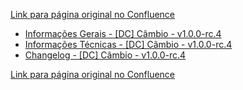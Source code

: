 [Link para página original no Confluence](https://openfinancebrasil.atlassian.net/wiki/spaces/OF/pages/262144399)

- [Informações Gerais - \[DC\] Câmbio - v1.0.0-rc.4](../../../../../../OF/Open%20Finance%20Brasil/Especifica%c3%a7%c3%b5es%20de%20APIs/Dados%20do%20Cliente%20%e2%80%93%20DC/[DC]%20API%20-%20C%c3%a2mbio/v1.0.0-rc.4%20-%20[DC]%20C%c3%a2mbio/Informa%c3%a7%c3%b5es%20Gerais%20-%20[DC]%20C%c3%a2mbio%20-%20v1.0.0-rc.4)
- [Informações Técnicas - \[DC\] Câmbio - v1.0.0-rc.4](../../../../../../OF/Open%20Finance%20Brasil/Especifica%c3%a7%c3%b5es%20de%20APIs/Dados%20do%20Cliente%20%e2%80%93%20DC/[DC]%20API%20-%20C%c3%a2mbio/v1.0.0-rc.4%20-%20[DC]%20C%c3%a2mbio/Informa%c3%a7%c3%b5es%20T%c3%a9cnicas%20-%20[DC]%20C%c3%a2mbio%20-%20v1.0.0-rc.4)
- [Changelog - \[DC\] Câmbio - v1.0.0-rc.4](../../../../../../OF/Open%20Finance%20Brasil/Especifica%c3%a7%c3%b5es%20de%20APIs/Dados%20do%20Cliente%20%e2%80%93%20DC/[DC]%20API%20-%20C%c3%a2mbio/v1.0.0-rc.4%20-%20[DC]%20C%c3%a2mbio/Changelog%20-%20[DC]%20C%c3%a2mbio%20-%20v1.0.0-rc.4)

[Link para página original no Confluence](https://openfinancebrasil.atlassian.net/wiki/spaces/OF/pages/262144399)
